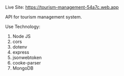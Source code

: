 Live Site: https://tourism-management-54a7c.web.app

API for tourism management system.

Use Technology:
1. Node JS
2. cors
3. dotenv
4. express
5. jsonwebtoken
6. cooke-parser
7. MongoDB
